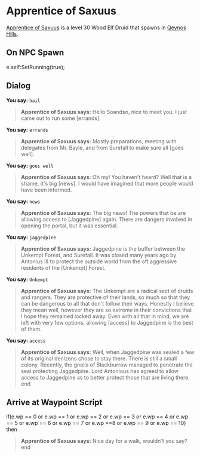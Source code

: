 # Apprentice of Saxuus



[Apprentice of Saxuus](/npc/4170) is a level 30 Wood Elf Druid that spawns in [Qeynos Hills](/zone/4).



## On NPC Spawn

e.self:SetRunning(true);


## Dialog

**You say:** `hail`



>**Apprentice of Saxuus says:** Hello Soandso, nice to meet you.  I just came out to run some [errands].

**You say:** `errands`



>**Apprentice of Saxuus says:** Mostly preparations, meeting with delegates from Mr. Bayle, and from Surefall to make sure all [goes well].

**You say:** `goes well`



>**Apprentice of Saxuus says:** Oh my! You haven't heard?  Well that is a shame, it's big [news].  I would have imagined that more people would have been informed.

**You say:** `news`



>**Apprentice of Saxuus says:** The big news! The powers that be are allowing access to [Jaggedpine] again.  There are dangers involved in opening the portal, but it was essential.

**You say:** `jaggedpine`



>**Apprentice of Saxuus says:** Jaggedpine is the buffer between the Unkempt Forest, and Surefall.  It was closed many years ago by Antonius III to protect the outside world from the oft aggressive residents of the [Unkempt] Forest.

**You say:** `Unkempt`



>**Apprentice of Saxuus says:** The Unkempt are a radical sect of druids and rangers.  They are protective of their lands, so much so that they can be dangerous to all that don't follow their ways.  Honestly I believe they mean well, however they are so extreme in their convictions that I hope they remained locked away.  Even with all that in mind, we are left with very few options, allowing [access] to Jaggedpine is the best of them.

**You say:** `access`



>**Apprentice of Saxuus says:** Well, when Jaggedpine was sealed a few of its original denizens chose to stay there.  There is still a small colony.  Recently, the gnolls of Blackburrow managed to penetrate the seal protecting Jaggedpine.  Lord Antonious has agreed to allow access to Jaggedpine as to better protect those that are living there.
end



## Arrive at Waypoint Script

if(e.wp == 0 or e.wp == 1 or e.wp == 2 or e.wp == 3 or e.wp == 4 or e.wp == 5 or e.wp == 6 or e.wp == 7 or e.wp ==8 or e.wp == 9 or e.wp == 10) then


>**Apprentice of Saxuus says:** Nice day for a walk, wouldn't you say?
end